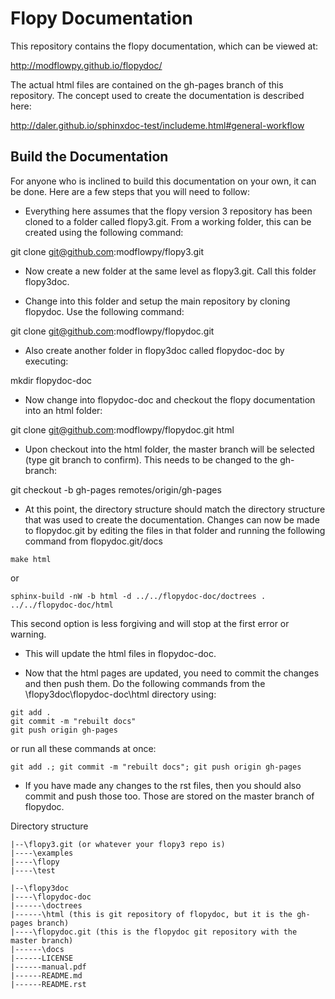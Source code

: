 Flopy Documentation
===================

This repository contains the flopy documentation, which can be viewed at:

http://modflowpy.github.io/flopydoc/

The actual html files are contained on the gh-pages branch of this repository.  The concept used to create the documentation is described here:

http://daler.github.io/sphinxdoc-test/includeme.html#general-workflow


Build the Documentation
-----------------------

For anyone who is inclined to build this documentation on your own, it can be done.  Here are a few steps that you will need to follow:

  * Everything here assumes that the flopy version 3 repository has been cloned to a folder called flopy3.git.  From a working folder, this can be created using the following command:

git clone git@github.com:modflowpy/flopy3.git

  * Now create a new folder at the same level as flopy3.git.  Call this folder flopy3doc.

  * Change into this folder and setup the main repository by cloning flopydoc.  Use the following command:

git clone git@github.com:modflowpy/flopydoc.git

  * Also create another folder in flopy3doc called flopydoc-doc by executing:

mkdir flopydoc-doc

  * Now change into flopydoc-doc and checkout the flopy documentation into an html folder:

git clone git@github.com:modflowpy/flopydoc.git html

  * Upon checkout into the html folder, the master branch will be selected (type git branch to confirm).  This needs to be changed to the gh-branch:

git checkout -b gh-pages remotes/origin/gh-pages

  * At this point, the directory structure should match the directory structure that was used to create the documentation.  Changes can now be made to flopydoc.git by editing the files in that folder and running the following command from flopydoc.git/docs

```
make html
```

or

```
sphinx-build -nW -b html -d ../../flopydoc-doc/doctrees . ../../flopydoc-doc/html
```

This second option is less forgiving and will stop at the first error or warning.


  * This will update the html files in flopydoc-doc.  

  * Now that the html pages are updated, you need to commit the changes and then push them.  Do the following commands from the \flopy3doc\flopydoc-doc\html directory using:


```
git add .
git commit -m "rebuilt docs"
git push origin gh-pages
```

or run all these commands at once:

```
git add .; git commit -m "rebuilt docs"; git push origin gh-pages
```


  * If you have made any changes to the rst files, then you should also commit and push those too.  Those are stored on the master branch of flopydoc.

Directory structure

    |--\flopy3.git (or whatever your flopy3 repo is)
    |----\examples
    |----\flopy
    |----\test

    |--\flopy3doc
    |----\flopydoc-doc
    |------\doctrees
    |------\html (this is git repository of flopydoc, but it is the gh-pages branch)
    |----\flopydoc.git (this is the flopydoc git repository with the master branch)
    |------\docs
    |------LICENSE
    |------manual.pdf
    |------README.md
    |------README.rst
 

